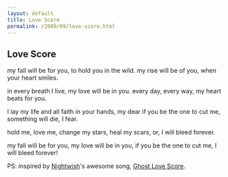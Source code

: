 ```yaml
---
layout: default
title: Love Score
permalink: /2009/09/love-score.html
---
```


Love Score
----------

my fall will be for you,
to hold you in the wild. 
my rise will be of you,
when your heart smiles.

in every breath I live,
my love will be in you.
every day, every way,
my heart beats for you.

I lay my life and all faith
in your hands, my dear
if you be the one to cut me,
something will die, I fear.

hold me, love me,
change my stars,
heal my scars, or,
I will bleed forever.

my fall will be for you,
my love will be in you,
if you be the one to cut me,
I will bleed forever!

PS: inspired by <a href="http://nightiwsh.com/">Nightwish</a>'s awesome song, <a href="http://www.youtube.com/watch?v=C8GOHJAnVh4">Ghost Love Score</a>.
